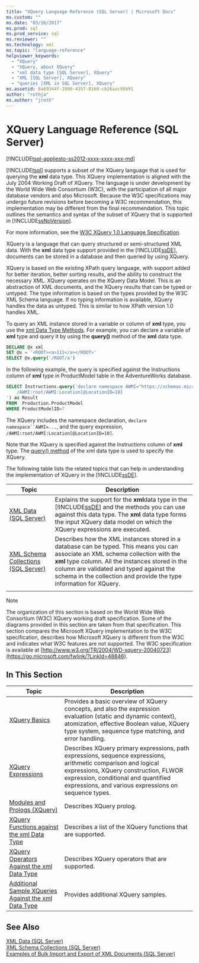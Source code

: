 ```yaml
---
title: "XQuery Language Reference (SQL Server) | Microsoft Docs"
ms.custom: ""
ms.date: "03/16/2017"
ms.prod: sql
ms.prod_service: sql
ms.reviewer: ""
ms.technology: xml
ms.topic: "language-reference"
helpviewer_keywords: 
  - "XQuery"
  - "XQuery, about XQuery"
  - "xml data type [SQL Server], XQuery"
  - "XML [SQL Server], XQuery"
  - "queries [XML in SQL Server], XQuery"
ms.assetid: 8a69344f-2990-4357-8160-cb26aac95b91
author: "rothja"
ms.author: "jroth"
---
```

# XQuery Language Reference (SQL Server)
[!INCLUDE[tsql-appliesto-ss2012-xxxx-xxxx-xxx-md](../includes/tsql-appliesto-ss2012-xxxx-xxxx-xxx-md.md)]

  [!INCLUDE[tsql](../includes/tsql-md.md)] supports a subset of the XQuery language that is used for querying the **xml** data type. This XQuery implementation is aligned with the July 2004 Working Draft of XQuery. The language is under development by the World Wide Web Consortium (W3C), with the participation of all major database vendors and also Microsoft. Because the W3C specifications may undergo future revisions before becoming a W3C recommendation, this implementation may be different from the final recommendation. This topic outlines the semantics and syntax of the subset of XQuery that is supported in [!INCLUDE[ssNoVersion](../includes/ssnoversion-md.md)].  
  
 For more information, see the [W3C XQuery 1.0 Language Specification](https://go.microsoft.com/fwlink/?LinkId=48846).  
  
 XQuery is a language that can query structured or semi-structured XML data. With the **xml** data type support provided in the [!INCLUDE[ssDE](../includes/ssde-md.md)], documents can be stored in a database and then queried by using XQuery.  
  
 XQuery is based on the existing XPath query language, with support added for better iteration, better sorting results, and the ability to construct the necessary XML. XQuery operates on the XQuery Data Model. This is an abstraction of XML documents, and the XQuery results that can be typed or untyped. The type information is based on the types provided by the W3C XML Schema language. If no typing information is available, XQuery handles the data as untyped. This is similar to how XPath version 1.0 handles XML.  
  
 To query an XML instance stored in a variable or column of **xml** type, you use the [xml Data Type Methods](../t-sql/xml/xml-data-type-methods.md). For example, you can declare a variable of **xml** type and query it by using the **query()** method of the **xml** data type.  
  
```sql
DECLARE @x xml  
SET @x = '<ROOT><a>111</a></ROOT>'  
SELECT @x.query('/ROOT/a')  
```  
  
 In the following example, the query is specified against the Instructions column of **xml** type in ProductModel table in the AdventureWorks database.  
  
```sql
SELECT Instructions.query('declare namespace AWMI="https://schemas.microsoft.com/sqlserver/2004/07/adventure-works/ProductModelManuInstructions";           
    /AWMI:root/AWMI:Location[@LocationID=10]  
') as Result   
FROM  Production.ProductModel  
WHERE ProductModelID=7  
```  
  
 The XQuery includes the namespace declaration, `declare namespace``AWMI=...`, and the query expression, `/AWMI:root/AWMI:Location[@LocationID=10]`.  
  
 Note that the XQuery is specified against the Instructions column of **xml** type. The [query() method](../t-sql/xml/query-method-xml-data-type.md) of the xml data type is used to specify the XQuery.  
  
 The following table lists the related topics that can help in understanding the implementation of XQuery in the [!INCLUDE[ssDE](../includes/ssde-md.md)].  
  
|Topic|Description|  
|-----------|-----------------|  
|[XML Data &#40;SQL Server&#41;](../relational-databases/xml/xml-data-sql-server.md)|Explains the support for the **xml**data type in the [!INCLUDE[ssDE](../includes/ssde-md.md)] and the methods you can use against this data type. The **xml** data type forms the input XQuery data model on which the XQuery expressions are executed.|  
|[XML Schema Collections &#40;SQL Server&#41;](../relational-databases/xml/xml-schema-collections-sql-server.md)|Describes how the XML instances stored in a database can be typed. This means you can associate an XML schema collection with the **xml** type column. All the instances stored in the column are validated and typed against the schema in the collection and provide the type information for XQuery.|  
|||  
  
> [!NOTE]  
>  The organization of this section is based on the World Wide Web Consortium (W3C) XQuery working draft specification. Some of the diagrams provided in this section are taken from that specification. This section compares the Microsoft XQuery implementation to the W3C specification, describes how Microsoft XQuery is different from the W3C and indicates what W3C features are not supported. The W3C specification is available at [http://www.w3.org/TR/2004/WD-xquery-20040723](https://go.microsoft.com/fwlink/?LinkId=48846).  
  
## In This Section  
  
|Topic|Description|  
|-----------|-----------------|  
|[XQuery Basics](../xquery/xquery-basics.md)|Provides a basic overview of XQuery concepts, and also the expression evaluation (static and dynamic context), atomization, effective Boolean value, XQuery type system, sequence type matching, and error handling.|  
|[XQuery Expressions](../xquery/xquery-expressions.md)|Describes XQuery primary expressions, path expressions, sequence expressions, arithmetic comparison and logical expressions, XQuery construction, FLWOR expression, conditional and quantified expressions, and various expressions on sequence types.|  
|[Modules and Prologs &#40;XQuery&#41;](../xquery/modules-and-prologs-xquery.md)|Describes XQuery prolog.|  
|[XQuery Functions against the xml Data Type](../xquery/xquery-functions-against-the-xml-data-type.md)|Describes a list of the XQuery functions that are supported.|  
|[XQuery Operators Against the xml Data Type](../xquery/xquery-operators-against-the-xml-data-type.md)|Describes XQuery operators that are supported.|  
|[Additional Sample XQueries Against the xml Data Type](../xquery/additional-sample-xqueries-against-the-xml-data-type.md)|Provides additional XQuery samples.|  
  
## See Also  
 [XML Data &#40;SQL Server&#41;](../relational-databases/xml/xml-data-sql-server.md)   
 [XML Schema Collections &#40;SQL Server&#41;](../relational-databases/xml/xml-schema-collections-sql-server.md)   
 [Examples of Bulk Import and Export of XML Documents &#40;SQL Server&#41;](../relational-databases/import-export/examples-of-bulk-import-and-export-of-xml-documents-sql-server.md)  
  
  
